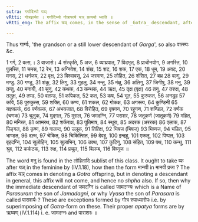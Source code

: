 ```yaml
---
sutra: गर्गादिभ्यो यञ्
vRtti: गोत्रइत्येव । गर्गादिभ्यो गोत्रापत्ये यञ् प्रत्ययो भवति ॥
vRtti_eng: The affix यञ् comes, in the sense of _Gotra_ descendant, after the words '_Garga_' &c.

---
```

Thus गार्ग्यः, 'the grandson or a still lower descendant of _Garga_', so also वात्स्यः &c.

1 गर्ग, 2 वत्स,। 3 वाजासे। 4 संस्कृति, 5 अज, 6 व्याघ्रपात्, 7 विदभृत्, 8 प्राचीनयोग, 9 अगस्ति, 10 पुलस्ति, 11 चमस, 12 रेभ, 13 अग्निवेश, 14 शंख, 15 शट, 16 शक, 17 एक, 18 धूम, 19 अवट, 20 मनस्, 21 धनंजय, 22 वृक्ष, 23 विश्वावसु, 24 जरमाण, 25 लोहित, 26 शंसित, 27 बभ्र 28 वल्गु, 29 मण्डु. 30 गण्डु, 31 शंकु, 32 लिगु, 33 गुहलु, 34 मन्तु, 35 मंक्षु, 36 अलिगु, 37 जिगीषु, 38 मनु, 39 तन्तु, 40 मनायी, 41 सूनु, 42 कथक, 43 कन्थक, 44 ऋक्ष, 45 तृक्ष (वृक्ष) 46 तनु, 47 तरुक्ष, 48 तलुक्ष, 49 तण्ड, 50 वतण्ड, 51 कपिकत, 52 कत, 53 कष, 54 भूत, 55 कुरुकत, 56 अनडुह 57 कवि, 58 पुरुकुत्स, 59 शक्ति, 60 कण्व, 61 शकल, 62 गोकक्ष, 63 अगस्त्य, 64 कुण्डिनी 65 यज्ञवल्कं, 66 पर्णवल्क, 67 अभयजात, 68 विरोहित, 69 वृषगण, 70 रहूगण, 71 शण्डिल, 72 वर्णक (चणक) 73 चुलुक, 74 मुद्गल, 75 मुसल, 76 जमदग्नि, 77 पराशर, 78 जतूकर्ण (जातूकर्ण) 79 महित, 80 मन्त्रित, 81 अश्मरथ, 82 शर्कराक्ष, 83 पूतिमाष, 84 स्थूरा, 85 अदरक (अररक) 86 एलाक, 87 पिङ्गल, 88 कृष्ण, 89 गालन्द, 90 उलूक, 91 तितिक्ष, 92 भिषज (भिषज्) 93 भिष्णज, 94 भडित, 95 भाण्डत, 96 दल्भ, 97 चेकित, 98 चिकित्सित, 99 देवहू, 100 इन्द्रहू, 101 एकलू, 102 पिप्पल, 103 बृहदग्नि, 104 सुलोहिन्, 105 सुलाभिन्, 106 उक्थ, 107 कुटिगु, 108 संहित, 109 पथ, 110 कन्थु, 111 श्रुव, 112 कर्कटक, 113 रुक्ष, 114 प्रचूल, 115 बिलम्ब, 116 विष्णुज ॥

The word मनु is found in the लोहितादि sublist of this class. It ought to take ष्फ after यञ् in the feminine by (IV.1.18), how then the form मानवी in मानवी प्रजा ? The affix यञ् comes in denoting a _Gotra_ offspring, but in denoting a descendant in general, this affix will not come, and hence no _shpha_ also. If so, then why the immediate descendant of जमदग्नि is called जामदग्न्यः which is a Name of _Parasuram_ the son of _Jamadagni_, or why _Vyasa_ the son of _Parasara_ is called पाराशर्यः ? These are exceptions formed by गोत्र रुपाध्यारोपः i.e. by superimposing of _Gotra_-form on these. Their proper _apatya_ forms are by ऋष्यण् (IV.1.114) i. e. जामदग्नः and पाराशरः ॥